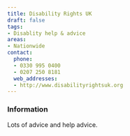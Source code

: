 ```yaml
---
title: Disability Rights UK
draft: false
tags:
- Disablity help & advice
areas:
- Nationwide
contact:
  phone:
  - 0330 995 0400
  - 0207 250 8181
  web_addresses:
  - http://www.disabilityrightsuk.org
---
```


### Information
Lots of advice and help advice.